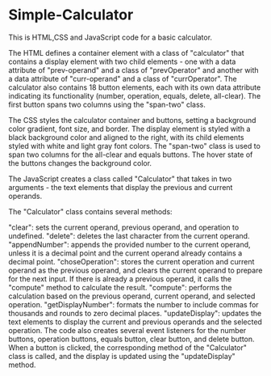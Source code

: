 # Simple-Calculator
This is HTML,CSS and JavaScript code for a basic calculator.

The HTML defines a container element with a class of "calculator" that contains a display element with two child elements - one with a data attribute of "prev-operand" and a class of "prevOperator" and another with a data attribute of "curr-operand" and a class of "currOperator". The calculator also contains 18 button elements, each with its own data attribute indicating its functionality (number, operation, equals, delete, all-clear). The first button spans two columns using the "span-two" class.

The CSS styles the calculator container and buttons, setting a background color gradient, font size, and border. The display element is styled with a black background color and aligned to the right, with its child elements styled with white and light gray font colors. The "span-two" class is used to span two columns for the all-clear and equals buttons. The hover state of the buttons changes the background color.

The JavaScript creates a class called "Calculator" that takes in two arguments - the text elements that display the previous and current operands.

The "Calculator" class contains several methods:

"clear": sets the current operand, previous operand, and operation to undefined.
"delete": deletes the last character from the current operand.
"appendNumber": appends the provided number to the current operand, unless it is a decimal point and the current operand already contains a decimal point.
"choseOperation": stores the current operation and current operand as the previous operand, and clears the current operand to prepare for the next input. If there is already a previous operand, it calls the "compute" method to calculate the result.
"compute": performs the calculation based on the previous operand, current operand, and selected operation.
"getDisplayNumber": formats the number to include commas for thousands and rounds to zero decimal places.
"updateDisplay": updates the text elements to display the current and previous operands and the selected operation.
The code also creates several event listeners for the number buttons, operation buttons, equals button, clear button, and delete button. When a button is clicked, the corresponding method of the "Calculator" class is called, and the display is updated using the "updateDisplay" method.
